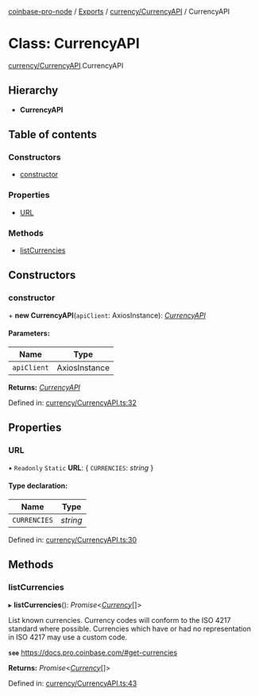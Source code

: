[coinbase-pro-node](../../README.md) / [Exports](../../modules.md) / [currency/CurrencyAPI](../../modules/currency_currencyapi.md) / CurrencyAPI

# Class: CurrencyAPI

[currency/CurrencyAPI](../../modules/currency_currencyapi.md).CurrencyAPI

## Hierarchy

- **CurrencyAPI**

## Table of contents

### Constructors

- [constructor](currencyapi.currencyapi.md#constructor)

### Properties

- [URL](currencyapi.currencyapi.md#url)

### Methods

- [listCurrencies](currencyapi.currencyapi.md#listcurrencies)

## Constructors

### constructor

\+ **new CurrencyAPI**(`apiClient`: AxiosInstance): [_CurrencyAPI_](currencyapi.currencyapi.md)

#### Parameters:

| Name        | Type          |
| ----------- | ------------- |
| `apiClient` | AxiosInstance |

**Returns:** [_CurrencyAPI_](currencyapi.currencyapi.md)

Defined in: [currency/CurrencyAPI.ts:32](https://github.com/bennycode/coinbase-pro-node/blob/bf1bcdd/src/currency/CurrencyAPI.ts#L32)

## Properties

### URL

▪ `Readonly` `Static` **URL**: { `CURRENCIES`: _string_ }

#### Type declaration:

| Name         | Type     |
| ------------ | -------- |
| `CURRENCIES` | _string_ |

Defined in: [currency/CurrencyAPI.ts:30](https://github.com/bennycode/coinbase-pro-node/blob/bf1bcdd/src/currency/CurrencyAPI.ts#L30)

## Methods

### listCurrencies

▸ **listCurrencies**(): _Promise_<[_Currency_](../../interfaces/currency/currencyapi.currency.md)[]\>

List known currencies. Currency codes will conform to the ISO 4217 standard where possible. Currencies which have or had no representation in ISO 4217 may use a custom code.

**`see`** https://docs.pro.coinbase.com/#get-currencies

**Returns:** _Promise_<[_Currency_](../../interfaces/currency/currencyapi.currency.md)[]\>

Defined in: [currency/CurrencyAPI.ts:43](https://github.com/bennycode/coinbase-pro-node/blob/bf1bcdd/src/currency/CurrencyAPI.ts#L43)
